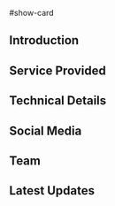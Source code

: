 #show-card 

## Introduction

## Service Provided

## Technical Details

## Social Media

## Team

## Latest Updates